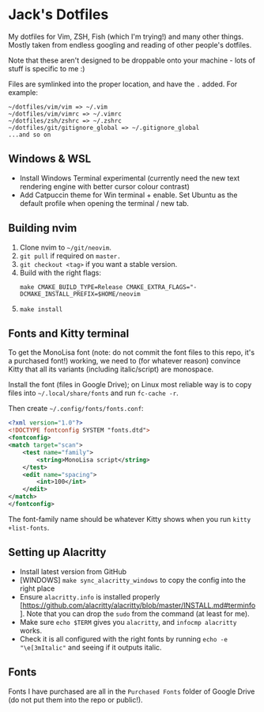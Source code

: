 # Jack's Dotfiles

My dotfiles for Vim, ZSH, Fish (which I'm trying!) and many other things. Mostly taken from endless googling and reading of other people's dotfiles.

Note that these aren't designed to be droppable onto your machine - lots of stuff is specific to me :)

Files are symlinked into the proper location, and have the `.` added. For example:

```
~/dotfiles/vim/vim => ~/.vim
~/dotfiles/vim/vimrc => ~/.vimrc
~/dotfiles/zsh/zshrc => ~/.zshrc
~/dotfiles/git/gitignore_global => ~/.gitignore_global
...and so on
```

## Windows & WSL
- Install Windows Terminal experimental (currently need the new text rendering engine with better cursor colour contrast)
- Add Catpuccin theme for Win terminal + enable. Set Ubuntu as the default profile when opening the terminal / new tab.

## Building nvim

1. Clone nvim to `~/git/neovim`.
1. `git pull` if required on `master.`
1. `git checkout <tag>` if you want a stable version.
1. Build with the right flags:
    ```
    make CMAKE_BUILD_TYPE=Release CMAKE_EXTRA_FLAGS="-DCMAKE_INSTALL_PREFIX=$HOME/neovim
    ```
1. `make install`


## Fonts and Kitty terminal

To get the MonoLisa font (note: do not commit the font files to this repo, it's a purchased font!) working, we need to (for whatever reason) convince Kitty that all its variants (including italic/script) are monospace.

Install the font (files in Google Drive); on Linux most reliable way is to copy files into `~/.local/share/fonts` and run `fc-cache -r`.

Then create `~/.config/fonts/fonts.conf`:

```xml
<?xml version="1.0"?>
<!DOCTYPE fontconfig SYSTEM "fonts.dtd">
<fontconfig>
<match target="scan">
    <test name="family">
        <string>MonoLisa script</string>
    </test>
    <edit name="spacing">
        <int>100</int>
    </edit>
</match>
</fontconfig>
```

The font-family name should be whatever Kitty shows when you run `kitty +list-fonts`.

## Setting up Alacritty
- Install latest version from GitHub
- [WINDOWS] `make sync_alacritty_windows` to copy the config into the right place
- Ensure `alacritty.info` is installed properly [https://github.com/alacritty/alacritty/blob/master/INSTALL.md#terminfo]. Note that you can drop the `sudo` from the command (at least for me).
- Make sure `echo $TERM` gives you `alacritty`, and `infocmp alacritty` works.
- Check it is all configured with the right fonts by running `echo -e "\e[3mItalic"` and seeing if it outputs italic.

## Fonts

Fonts I have purchased are all in the `Purchased Fonts` folder of Google Drive (do not put them into the repo or public!).

